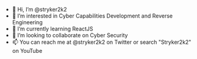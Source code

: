 - 👋 Hi, I’m @stryker2k2
- 👀 I’m interested in Cyber Capabilities Development and Reverse Engineering
- 🌱 I’m currently learning ReactJS
- 💞️ I’m looking to collaborate on Cyber Security
- 📫 You can reach me at @stryker2k2 on Twitter or search "Stryker2k2" on YouTube

<!---
stryker2k2/stryker2k2 is a ✨ special ✨ repository because its `README.md` (this file) appears on your GitHub profile.
You can click the Preview link to take a look at your changes.
--->

